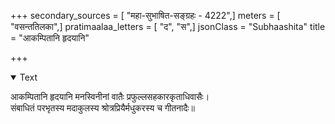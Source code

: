 +++
secondary_sources = [ "महा-सुभाषित-सङ्ग्रहः - 4222",]
meters = [ "वसन्ततिलका",]
pratimaalaa_letters = [ "द", "स",]
jsonClass = "Subhaashita"
title = "आकम्पितानि हृदयानि"

+++

<details open><summary>Text</summary>

आकम्पितानि हृदयानि मनस्विनीनां वातैः प्रफुल्लसहकारकृताधिवासैः।  
संबाधितं परभृतस्य मदाकुलस्य श्रोत्रप्रियैर्मधुकरस्य च गीतनादैः॥
</details>
